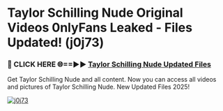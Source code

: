 # Taylor Schilling Nude Original Videos 0nlyFans Leaked - Files Updated! (j0j73)

<h3>🔴 CLICK HERE 🌐==►► <a href="https://tinyurl.com/yc6ubb5a" rel="nofollow">Taylor Schilling Nude Updated Files</a></h3>

Get Taylor Schilling Nude and all content. Now you can access all videos and pictures of Taylor Schilling Nude. New Updated Files 2025!

[![j0j73](https://i.imgur.com/7eu0CRL.gif)](https://tinyurl.com/yc6ubb5a)

